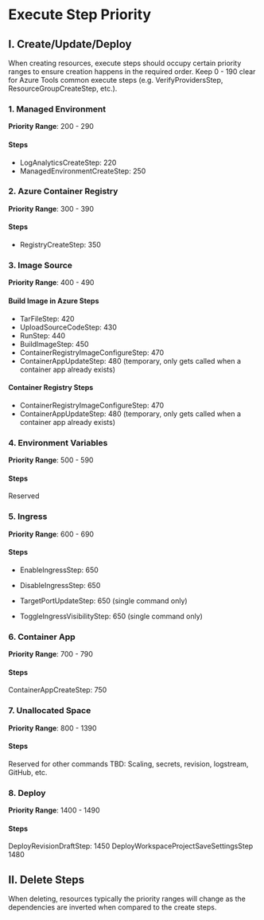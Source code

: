 # Execute Step Priority

## I. Create/Update/Deploy

When creating resources, execute steps should occupy certain priority ranges to ensure creation happens in the required order.
Keep 0 - 190 clear for Azure Tools common execute steps (e.g. VerifyProvidersStep, ResourceGroupCreateStep, etc.).

### 1. Managed Environment

<b>Priority Range</b>: 200 - 290

#### Steps

- LogAnalyticsCreateStep: 220
- ManagedEnvironmentCreateStep: 250

### 2. Azure Container Registry

<b>Priority Range</b>: 300 - 390

#### Steps

- RegistryCreateStep: 350

### 3. Image Source

<b>Priority Range</b>: 400 - 490

#### Build Image in Azure Steps

- TarFileStep: 420
- UploadSourceCodeStep: 430
- RunStep: 440
- BuildImageStep: 450
- ContainerRegistryImageConfigureStep: 470
- ContainerAppUpdateStep: 480 (temporary, only gets called when a container app already exists)

#### Container Registry Steps

- ContainerRegistryImageConfigureStep: 470
- ContainerAppUpdateStep: 480 (temporary, only gets called when a container app already exists)

### 4. Environment Variables

<b>Priority Range</b>: 500 - 590

#### Steps

Reserved

### 5. Ingress

<b>Priority Range</b>: 600 - 690

#### Steps

- EnableIngressStep: 650
- DisableIngressStep: 650

- TargetPortUpdateStep: 650 (single command only)
- ToggleIngressVisibilityStep: 650 (single command only)

### 6. Container App

<b>Priority Range</b>: 700 - 790

#### Steps

ContainerAppCreateStep: 750

### 7. Unallocated Space

<b>Priority Range</b>: 800 - 1390

#### Steps

Reserved for other commands TBD: Scaling, secrets, revision, logstream, GitHub, etc.

### 8. Deploy

<b>Priority Range</b>: 1400 - 1490

#### Steps

DeployRevisionDraftStep: 1450
DeployWorkspaceProjectSaveSettingsStep 1480

## II. Delete Steps

When deleting, resources typically the priority ranges will change as the dependencies are inverted when compared to the create steps.
